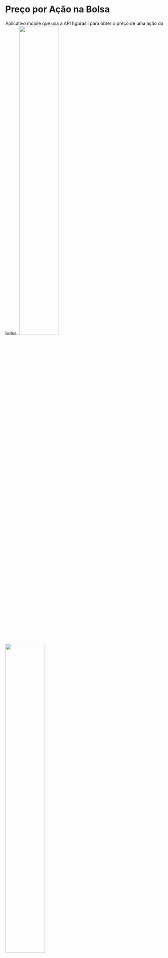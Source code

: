 # Preço por Ação na Bolsa
Aplicativo mobile que usa a API hgbrasil para obter o preço de uma ação da bolsa.
<img src="https://github.com/Andre1616/preco-por-acao-ibovespa/blob/main/bolsaapp1.jpg" width="50%" height="50%" /> 
<img src="https://github.com/Andre1616/preco-por-acao-ibovespa/blob/main/bolsaapp2.jpg" width="50%" height="50%" />
